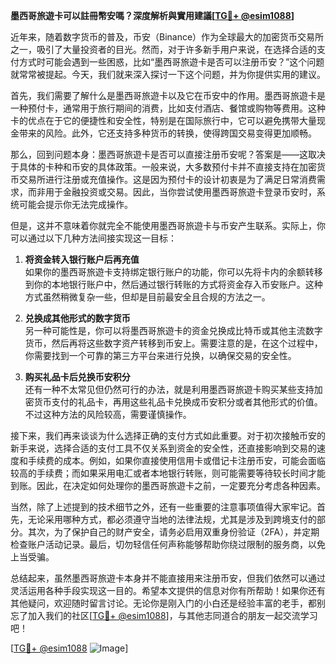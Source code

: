 **墨西哥旅遊卡可以註冊幣安嗎？深度解析與實用建議[[TG💪+ @esim1088](https://t.me/s/esim1088)]**

近年来，随着数字货币的普及，币安（Binance）作为全球最大的加密货币交易所之一，吸引了大量投资者的目光。然而，对于许多新手用户来说，在选择合适的支付方式时可能会遇到一些困惑，比如“墨西哥旅遊卡是否可以注册币安？”这个问题就常常被提起。今天，我们就来深入探讨一下这个问题，并为你提供实用的建议。

首先，我们需要了解什么是墨西哥旅遊卡以及它在币安中的作用。墨西哥旅遊卡是一种预付卡，通常用于旅行期间的消费，比如支付酒店、餐馆或购物等费用。这种卡的优点在于它的便捷性和安全性，特别是在国际旅行中，它可以避免携带大量现金带来的风险。此外，它还支持多种货币的转换，使得跨国交易变得更加顺畅。

那么，回到问题本身：墨西哥旅遊卡是否可以直接注册币安呢？答案是——这取决于具体的卡种和币安的具体政策。一般来说，大多数预付卡并不直接支持在加密货币交易所进行注册或充值操作。这是因为预付卡的设计初衷是为了满足日常消费需求，而非用于金融投资或交易。因此，当你尝试使用墨西哥旅遊卡登录币安时，系统可能会提示你无法完成操作。

但是，这并不意味着你就完全不能使用墨西哥旅遊卡与币安产生联系。实际上，你可以通过以下几种方法间接实现这一目标：

1. **将资金转入银行账户后再充值**  
   如果你的墨西哥旅遊卡支持绑定银行账户的功能，你可以先将卡内的余额转移到你的本地银行账户中，然后通过银行转账的方式将资金存入币安账户。这种方式虽然稍微复杂一些，但却是目前最安全且合规的方法之一。

2. **兑换成其他形式的数字货币**  
   另一种可能性是，你可以将墨西哥旅遊卡的资金兑换成比特币或其他主流数字货币，然后再将这些数字资产转移到币安上。需要注意的是，在这个过程中，你需要找到一个可靠的第三方平台来进行兑换，以确保交易的安全性。

3. **购买礼品卡后兑换币安积分**  
   还有一种不太常见但仍然可行的办法，就是利用墨西哥旅遊卡购买某些支持加密货币支付的礼品卡，再用这些礼品卡兑换成币安积分或者其他形式的价值。不过这种方法的风险较高，需要谨慎操作。

接下来，我们再来谈谈为什么选择正确的支付方式如此重要。对于初次接触币安的新手来说，选择合适的支付工具不仅关系到资金的安全性，还直接影响到交易的速度和手续费的成本。例如，如果你直接使用信用卡或借记卡注册币安，可能会面临较高的手续费；而如果采用电汇或者本地银行转账，则可能需要等待较长时间才能到账。因此，在决定如何处理你的墨西哥旅遊卡之前，一定要充分考虑各种因素。

当然，除了上述提到的技术细节之外，还有一些重要的注意事项值得大家牢记。首先，无论采用哪种方式，都必须遵守当地的法律法规，尤其是涉及到跨境支付的部分。其次，为了保护自己的财产安全，请务必启用双重身份验证（2FA），并定期检查账户活动记录。最后，切勿轻信任何声称能够帮助你绕过限制的服务商，以免上当受骗。

总结起来，虽然墨西哥旅遊卡本身并不能直接用来注册币安，但我们依然可以通过灵活运用各种手段实现这一目的。希望本文提供的信息对你有所帮助！如果你还有其他疑问，欢迎随时留言讨论。无论你是刚入门的小白还是经验丰富的老手，都别忘了加入我们的社区[[TG💪+ @esim1088](https://t.me/s/esim1088)]，与其他志同道合的朋友一起交流学习吧！

[[TG💪+ @esim1088](https://t.me/s/esim1088) ![Image](https://i.postimg.cc/4NQfJmqS/Snipaste-2025-05-13-00-14-12.png)]